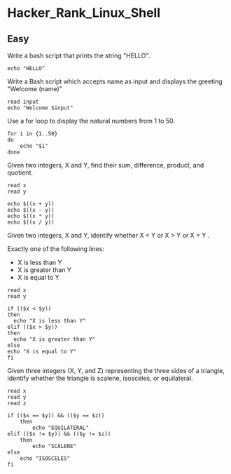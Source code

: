 # Hacker_Rank_Linux_Shell

## Easy

Write a bash script that prints the string "HELLO".
```
echo "HELLO"
```

Write a Bash script which accepts name as input and displays the greeting "Welcome (name)"
```
read input
echo "Welcome $input"
```

Use a for loop to display the natural numbers from 1 to 50.
```
for i in {1..50}
do
    echo "$i"
done
```
Given two integers, X and Y, find their sum, difference, product, and quotient.
```
read x 
read y

echo $((x + y))
echo $((x - y))
echo $((x * y))
echo $((x / y))
```

Given two integers, X  and Y, identify whether X < Y or X > Y or X = Y .

 Exactly one of the following lines:
 - X is less than Y
 - X is greater than Y
 - X is equal to Y

  ```
read x
read y

if (($x < $y))
  then 
    echo "X is less than Y"
elif (($x > $y))
  then 
    echo "X is greater than Y"
else 
  echo "X is equal to Y"
fi  
  ```
Given three integers (X, Y, and Z) representing the three sides of a triangle, identify whether the triangle is scalene, isosceles, or equilateral.
```
read x 
read y 
read z 

if (($x == $y)) && (($y == $z))
    then 
        echo "EQUILATERAL"
elif (($x != $y)) && (($y != $z))
    then 
        echo "SCALENE"
else 
    echo "ISOSCELES"
fi

```
